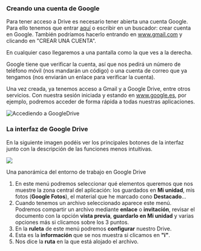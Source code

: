 ### Creando una cuenta de Google

Para tener acceso a Drive es necesario tener abierta una cuenta Google. Para ello tenemos que entrar [aquí](https://accounts.google.com/SignUp?hl=es) o escribir en un buscador: crear cuenta en Google. También podríamos
hacerlo entrando en www.gmail.com y clicando en "CREAR UNA CUENTA".

En cualquier caso llegaremos a una pantalla como la que ves a la derecha.

Google tiene que verificar la cuenta, así que nos pedirá un número de teléfono móvil (nos mandarán un código) o una cuenta de correo que ya tengamos (nos enviarán un enlace para verificar la cuenta).

Una vez creada, ya tenemos acceso a Gmail y a Google Drive, entre otros servicios. Con nuestra sesión iniciada y estando en www.google.es, por ejemplo, podremos acceder de forma rápida a todas nuestras aplicaciones.

![Accediendo a GoogleDrive](https://catedu.gitbooks.io/trabajo-colaborativo-con-google-drive/content/images/400px-Lanzador_de_Aplicaciones_de_Google.png)

### La interfaz de Google Drive

En la siguiente imagen podéis ver los principales botones de la interfaz
junto con la descripción de las funciones menos intuitivas.

![](https://catedu.gitbooks.io/trabajo-colaborativo-con-google-drive/content/images/Entorno_Google_Drive.svg)

Una panorámica del entorno de trabajo en Google Drive

1.  En este menú podremos seleccionar qué elementos queremos que nos
    muestre la zona central del aplicación: los guardados en **Mi
    unidad**, mis fotos (**Google Fotos**), el material que he marcado
    cono **Destacado**...
2.  Cuando tenemos un archivo seleccionado aparece este menú. Podremos
    compartir un archivo mediante **enlace** o **invitación**, revisar
    el documento con la opción **vista previa**, **guardarlo en Mi
    unidad** y varias opciones más si clicamos sobre los 3 puntos.
3.  En la **ruleta** de este menú podremos **configurar** nuestro Drive.
4.  Esta es la **información** que se nos muestra si clicamos en
    **"i"**.
5.  Nos dice la **ruta** en la que está alojado el archivo.

<!--
{% youtube %}https://www.youtube.com/watch?v=EfBzfHZTm10{% endyoutube %}
-->